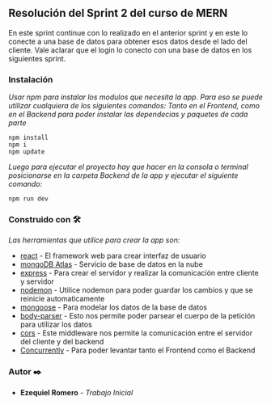 ## Resolución del Sprint 2 del curso de MERN

En este sprint continue con lo realizado en el anterior sprint y en este lo conecte a una base de datos para obtener esos datos desde el lado del cliente. Vale aclarar que el login lo conecto con una base de datos en los siguientes sprint.

### Instalación
_Usar npm para instalar los modulos que necesita la app. Para eso se puede utilizar cualquiera de los siguientes comandos:_
_Tanto en el Frontend, como en el Backend para poder instalar las dependecias y paquetes de cada parte_
```
npm install 
npm i 
npm update
```

_Luego para ejecutar el proyecto hay que hacer en la consola o terminal posicionarse en la carpeta Backend de la app y ejecutar el siguiente comando:_

```
npm run dev
```

### Construido con 🛠️
_Las herramientas que utilice para crear la app son:_

* [react](https://es.reactjs.org/) - El framework web para crear interfaz de usuario
* [mongoDB Atlas](https://www.mongodb.com/cloud/atlas) - Servicio de base de datos en la nube
* [express](https://www.npmjs.com/package/express) - Para crear el servidor y realizar la comunicación entre cliente y servidor
* [nodemon](https://www.npmjs.com/package/nodemon) - Utilice nodemon para poder guardar los cambios y que se reinicie automaticamente
* [mongoose](https://www.npmjs.com/package/mongoose) - Para modelar los datos de la base de datos
* [body-parser](https://www.npmjs.com/package/body-parser) - Esto nos permite poder parsear el cuerpo de la petición para utilizar los datos
* [cors](https://www.npmjs.com/package/cors) - Este middleware nos permite la comunicación entre el servidor del cliente y del backend
* [Concurrently](https://www.npmjs.com/package/concurrently) - Para poder levantar tanto el Frontend como el Backend


### Autor ✒️

* **Ezequiel Romero** - *Trabajo Inicial* 

